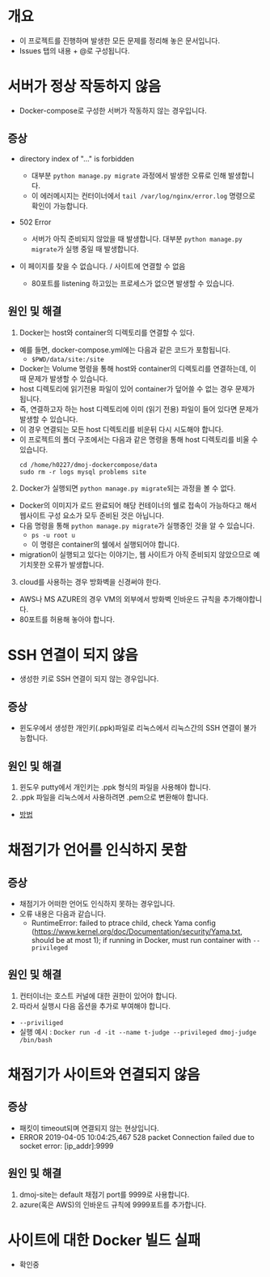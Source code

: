 # 개요
- 이 프로젝트를 진행하며 발생한 모든 문제를 정리해 놓은 문서입니다.
- Issues 탭의 내용 + @로 구성됩니다.

# 서버가 정상 작동하지 않음
- Docker-compose로 구성한 서버가 작동하지 않는 경우입니다.

## 증상
- directory index of "..." is forbidden
  - 대부분 `python manage.py migrate` 과정에서 발생한 오류로 인해 발생합니다.
  - 이 에러메시지는 컨터이너에서 `tail /var/log/nginx/error.log` 명령으로 확인이 가능합니다.

- 502 Error
  - 서버가 아직 준비되지 않았을 때 발생합니다. 대부분 `python manage.py migrate`가 실행 중일 때 발생합니다.

- 이 페이지를 찾을 수 없습니다. / 사이트에 연결할 수 없음
  - 80포트를 listening 하고있는 프로세스가 없으면 발생할 수 있습니다.

## 원인 및 해결
1. Docker는 host와 container의 디렉토리를 연결할 수 있다.
  - 예를 들면, docker-compose.yml에는 다음과 같은 코드가 포함됩니다.
    - `$PWD/data/site:/site`
  - Docker는 Volume 명령을 통해 host와 container의 디렉토리를 연결하는데, 이때 문제가 발생할 수 있습니다.
  - host 디렉토리에 읽기전용 파일이 있어 container가 덮어쓸 수 없는 경우 문제가 됩니다.
  - 즉, 연결하고자 하는 host 디렉토리에 이미 (읽기 전용) 파일이 들어 있다면 문제가 발생할 수 있습니다.
  - 이 경우 연결되는 모든 host 디렉토리를 비운뒤 다시 시도해야 합니다.
  - 이 프로젝트의 폴더 구조에서는 다음과 같은 명령을 통해 host 디렉토리를 비울 수 있습니다.
    ```
    cd /home/h0227/dmoj-dockercompose/data
    sudo rm -r logs mysql problems site
    ```
 
2. Docker가 실행되면 `python manage.py migrate`되는 과정을 볼 수 없다.
  - Docker의 이미지가 로드 완료되어 해당 컨테이너의 쉘로 접속이 가능하다고 해서 웹사이트 구성 요소가 모두 준비된 것은 아닙니다.
  - 다음 명령을 통해 `python manage.py migrate`가 실행중인 것을 알 수 있습니다.
    - `ps -u root u`
    - 이 명령은 container의 쉘에서 실행되어야 합니다.
  - migration이 실행되고 있다는 이야기는, 웹 사이트가 아직 준비되지 않았으므로 예기치못한 오류가 발생합니다.
  
3. cloud를 사용하는 경우 방화벽을 신경써야 한다.
  - AWS나 MS AZURE의 경우 VM의 외부에서 방화벽 인바운드 규칙을 추가해야합니다.
  - 80포트를 허용해 놓아야 합니다.

# SSH 연결이 되지 않음
- 생성한 키로 SSH 연결이 되지 않는 경우입니다.

## 증상
- 윈도우에서 생성한 개인키(.ppk)파일로 리눅스에서 리눅스간의 SSH 연결이 불가능합니다.

## 원인 및 해결
1. 윈도우 putty에서 개인키는 .ppk 형식의 파일을 사용해야 합니다.
2. .ppk 파일을 리눅스에서 사용하려면 .pem으로 변환해야 합니다.
  - [방법](https://github.com/BJ-Lim/Frameworks/blob/master/Linux.md)
  
# 채점기가 언어를 인식하지 못함
## 증상
- 채점기가 어떠한 언어도 인식하지 못하는 경우입니다.
- 오류 내용은 다음과 같습니다.
  - RuntimeError: failed to ptrace child, check Yama config (https://www.kernel.org/doc/Documentation/security/Yama.txt, should be at most 1); if running in Docker, must run container with `--privileged`

## 원인 및 해결
1. 컨터이너는 호스트 커널에 대한 권한이 있어야 합니다.
2. 따라서 실행시 다음 옵션을 추가로 부여해야 합니다.
  - `--priviliged`
  - 실행 예시 : `Docker run -d -it --name t-judge --privileged dmoj-judge /bin/bash`

# 채점기가 사이트와 연결되지 않음
## 증상
- 패킷이 timeout되며 연결되지 않는 현상입니다.
- ERROR 2019-04-05 10:04:25,467 528 packet Connection failed due to socket error: [ip_addr]:9999

## 원인 및 해결
1. dmoj-site는 default 채점기 port를 9999로 사용합니다.
2. azure(혹은 AWS)의 인바운드 규칙에 9999포트를 추가합니다.

# 사이트에 대한 Docker 빌드 실패
  - 확인중
